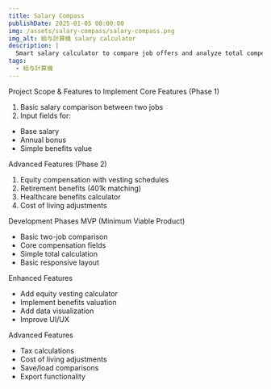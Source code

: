 ```yaml
---
title: Salary Compass
publishDate: 2025-01-05 00:00:00
img: /assets/salary-compass/salary-compass.png
img_alt: 給与計算機 salary calculator
description: |
  Smart salary calculator to compare job offers and analyze total compensation packages
tags:
  - 給与計算機
---
```



Project Scope & Features to Implement
Core Features (Phase 1)
1. Basic salary comparison between two jobs
2. Input fields for:
 - Base salary
 - Annual bonus
 - Simple benefits value

Advanced Features (Phase 2)

1. Equity compensation with vesting schedules
2. Retirement benefits (401k matching)
3. Healthcare benefits calculator
4. Cost of living adjustments


Development Phases
MVP (Minimum Viable Product)

- Basic two-job comparison
- Core compensation fields
- Simple total calculation
- Basic responsive layout

Enhanced Features
- Add equity vesting calculator
- Implement benefits valuation
- Add data visualization
- Improve UI/UX

Advanced Features
- Tax calculations
- Cost of living adjustments
- Save/load comparisons
- Export functionality
